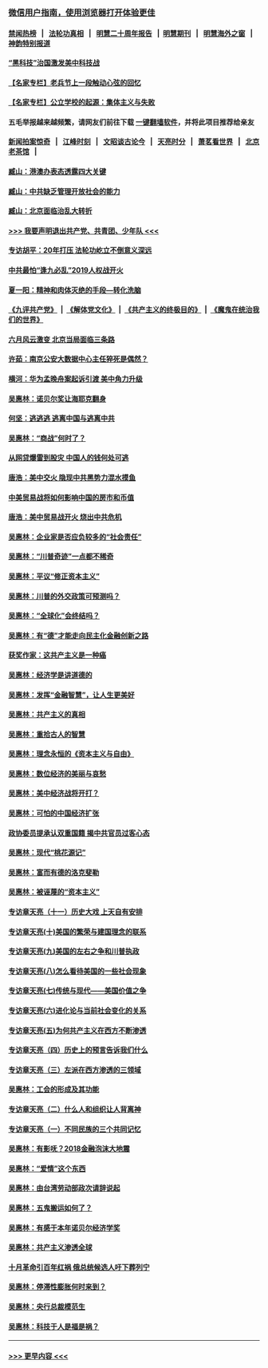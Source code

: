 ### [微信用户指南，使用浏览器打开体验更佳](https://github.com/gfw-breaker/banned-news1/blob/master/indexes/wechat-guide.md?t=0)
#### [禁闻热榜](热点新闻.md?t=0)  &nbsp;&nbsp;|&nbsp;&nbsp; [法轮功真相](https://github.com/gfw-breaker/truth/blob/master/README.md?t=0) &nbsp;&nbsp;|&nbsp;&nbsp; [明慧二十周年报告](https://github.com/gfw-breaker/mh-reports/blob/master/README.md?t=0) &nbsp;&nbsp;|&nbsp;&nbsp;[明慧期刊](https://github.com/gfw-breaker/mh-qikan) &nbsp;&nbsp;|&nbsp;&nbsp; [明慧海外之窗](https://github.com/gfw-breaker/mh-news/blob/master/README.md?t=0) &nbsp;&nbsp;|&nbsp;&nbsp; [神韵特别报道](https://github.com/gfw-breaker/mh-news/blob/master/shenyun.md?t=0)
#### [“黑科技”治国激发美中科技战](../pages/nsc423/n11638056.md?t=02051701) 
#### [【名家专栏】老兵节上一段触动心弦的回忆](../pages/nsc423/n11646016.md?t=02051701) 
#### [【名家专栏】公立学校的起源：集体主义与失败](../pages/nsc423/n11601833.md?t=02051701) 
#### 五毛举报越来越频繁，请网友们前往下载 [一键翻墙软件](https://github.com/gfw-breaker/ssr-accounts)，并将此项目推荐给亲友
#### [新闻拍案惊奇](https://github.com/gfw-breaker/banned-news1/blob/master/pages/link4.md) &nbsp;&nbsp;|&nbsp;&nbsp; [江峰时刻](https://github.com/gfw-breaker/banned-news1/blob/master/pages/link4.md) &nbsp;&nbsp;|&nbsp;&nbsp; [文昭谈古论今](https://github.com/gfw-breaker/banned-news1/blob/master/pages/link4.md) &nbsp;&nbsp;|&nbsp;&nbsp; [天亮时分](https://github.com/gfw-breaker/banned-news1/blob/master/pages/link4.md) &nbsp;&nbsp;|&nbsp;&nbsp; [萧茗看世界](https://github.com/gfw-breaker/banned-news1/blob/master/pages/link4.md) &nbsp;&nbsp;|&nbsp;&nbsp; [北京老茶馆](https://github.com/gfw-breaker/banned-news1/blob/master/pages/link4.md) &nbsp;&nbsp;|&nbsp;&nbsp; 
#### [臧山：港澳办表态透露四大关键](../pages/nsc423/n11421628.md?t=02051701) 
#### [臧山：中共缺乏管理开放社会的能力](../pages/nsc423/n11407457.md?t=02051701) 
#### [臧山：北京面临治乱大转折](../pages/nsc423/n11406895.md?t=02051701) 
#### [>>> 我要声明退出共产党、共青团、少年队 <<<](https://github.com/begood0513/goodnews/blob/master/quit/letter.md) 
#### [专访胡平：20年打压 法轮功屹立不倒意义深远](../pages/nsc423/n11398800.md?t=02051701) 
#### [中共最怕“逢九必乱”2019人权战开火](../pages/nsc423/n11385248.md?t=02051701) 
#### [夏一阳：精神和肉体灭绝的手段—转化洗脑](../pages/nsc423/n11368250.md?t=02051701) 
#### [《九评共产党》](https://github.com/begood0513/9ping.md/blob/master/README.md) &nbsp;|&nbsp; [《解体党文化》](../../../../jtdwh.md/blob/master/README.md)  &nbsp;|&nbsp; [《共产主义的终极目的》](../../../../gczydzjmd.md/blob/master/README.md) &nbsp;|&nbsp; [《魔鬼在统治我们的世界》](../../../../mgztzwmdsj.md/blob/master/README.md) 
#### [六月风云激变 北京当局面临三条路](../pages/nsc423/n11313668.md?t=02051701) 
#### [许茹：南京公安大数据中心主任猝死是偶然？](../pages/nsc423/n11064744.md?t=02051701) 
#### [横河：华为孟晚舟案起诉引渡 美中角力升级](../pages/nsc423/n11027230.md?t=02051701) 
#### [吴惠林：诺贝尔奖让海耶克翻身](../pages/nsc423/n10890049.md?t=02051701) 
#### [何坚：逃逃逃 逃离中国与逃离中共](../pages/nsc423/n10592891.md?t=02051701) 
#### [吴惠林：“商战”何时了？](../pages/nsc423/n10573558.md?t=02051701) 
#### [从网贷爆雷到股灾 中国人的钱何处可逃](../pages/nsc423/n10572800.md?t=02051701) 
#### [唐浩：美中交火 隐现中共黑势力混水摸鱼](../pages/nsc423/n10544040.md?t=02051701) 
#### [中美贸易战将如何影响中国的房市和币值](../pages/nsc423/n10543697.md?t=02051701) 
#### [唐浩：美中贸易战开火 烧出中共危机](../pages/nsc423/n10540126.md?t=02051701) 
#### [吴惠林：企业家是否应负较多的“社会责任”](../pages/nsc423/n10535022.md?t=02051701) 
#### [吴惠林：“川普奇迹”一点都不稀奇](../pages/nsc423/n10512808.md?t=02051701) 
#### [吴惠林：平议“修正资本主义”](../pages/nsc423/n10495724.md?t=02051701) 
#### [吴惠林：川普的外交政策可预测吗？](../pages/nsc423/n10462387.md?t=02051701) 
#### [吴惠林：“全球化”会终结吗？](../pages/nsc423/n10452838.md?t=02051701) 
#### [吴惠林：有“德”才能走向民主化金融创新之路](../pages/nsc423/n10432292.md?t=02051701) 
#### [获奖作家：这共产主义是一种癌](../pages/nsc423/n10431541.md?t=02051701) 
#### [吴惠林：经济学是讲道德的](../pages/nsc423/n10398014.md?t=02051701) 
#### [吴惠林：发挥“金融智慧”，让人生更美好](../pages/nsc423/n10375019.md?t=02051701) 
#### [吴惠林：共产主义的真相](../pages/nsc423/n10351394.md?t=02051701) 
#### [吴惠林：重拾古人的智慧](../pages/nsc423/n10337691.md?t=02051701) 
#### [吴惠林：理念永恒的《资本主义与自由》](../pages/nsc423/n10316274.md?t=02051701) 
#### [吴惠林：数位经济的美丽与哀愁](../pages/nsc423/n10292946.md?t=02051701) 
#### [吴惠林：美中经济战将开打？](../pages/nsc423/n10258825.md?t=02051701) 
#### [吴惠林：可怕的中国经济扩张](../pages/nsc423/n10219147.md?t=02051701) 
#### [政协委员提承认双重国籍 揭中共官员过客心态](../pages/nsc423/n10208809.md?t=02051701) 
#### [吴惠林：现代“桃花源记”](../pages/nsc423/n10185234.md?t=02051701) 
#### [吴惠林：富而有德的洛克斐勒](../pages/nsc423/n10142264.md?t=02051701) 
#### [吴惠林：被诬蔑的“资本主义”](../pages/nsc423/n10124816.md?t=02051701) 
#### [专访章天亮（十一）历史大戏 上天自有安排](../pages/nsc423/n10094905.md?t=02051701) 
#### [专访章天亮(十)美国的繁荣与建国理念的联系](../pages/nsc423/n10094899.md?t=02051701) 
#### [专访章天亮(九)美国的左右之争和川普执政](../pages/nsc423/n10094889.md?t=02051701) 
#### [专访章天亮(八)怎么看待美国的一些社会现象](../pages/nsc423/n10094857.md?t=02051701) 
#### [专访章天亮(七)传统与现代——美国价值之争](../pages/nsc423/n10093140.md?t=02051701) 
#### [专访章天亮(六)进化论与当前社会变化的关系](../pages/nsc423/n10092036.md?t=02051701) 
#### [专访章天亮(五)为何共产主义在西方不断渗透](../pages/nsc423/n10083620.md?t=02051701) 
#### [专访章天亮（四）历史上的预言告诉我们什么](../pages/nsc423/n10083606.md?t=02051701) 
#### [专访章天亮（三）左派在西方渗透的三领域](../pages/nsc423/n10081115.md?t=02051701) 
#### [吴惠林：工会的形成及其功能](../pages/nsc423/n10080633.md?t=02051701) 
#### [专访章天亮（二）什么人和组织让人背离神](../pages/nsc423/n10076637.md?t=02051701) 
#### [专访章天亮（一）不同民族的三个共同记忆](../pages/nsc423/n10074188.md?t=02051701) 
#### [吴惠林：有影呒？2018金融泡沫大地震](../pages/nsc423/n10040534.md?t=02051701) 
#### [吴惠林：“爱情”这个东西](../pages/nsc423/n10019423.md?t=02051701) 
#### [吴惠林：由台湾劳动部政次请辞说起](../pages/nsc423/n9979679.md?t=02051701) 
#### [吴惠林：五鬼搬运如何了？](../pages/nsc423/n9925338.md?t=02051701) 
#### [吴惠林：有感于本年诺贝尔经济学奖](../pages/nsc423/n9871883.md?t=02051701) 
#### [吴惠林：共产主义渗透全球](../pages/nsc423/n9812748.md?t=02051701) 
#### [十月革命引百年红祸 俄总统候选人吁下葬列宁](../pages/nsc423/n9810182.md?t=02051701) 
#### [吴惠林：停滞性膨胀何时来到？](../pages/nsc423/n9764136.md?t=02051701) 
#### [吴惠林：央行总裁模范生](../pages/nsc423/n9728134.md?t=02051701) 
#### [吴惠林：科技于人是福是祸？](../pages/nsc423/n9672982.md?t=02051701) 

----
#### [ >>> 更早内容 <<< ](../indexes/nsc423-earlier.md)
